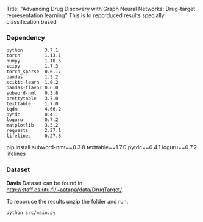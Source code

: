 Title: "Advancing Drug Discovery with Graph Neural Networks: Drug-target representation learning"
This is to reporduced results specially classification based
### Dependency

```
python        3.7.1
torch         1.13.1
numpy         1.18.5
scipy         1.7.3
torch_sparse  0.6.17
pandas        1.3.2
scikit-learn  1.0.2
pandas-flavor 0.6.0
subword-nmt   0.3.8
prettytable   3.7.0
texttable     1.7.0
tqdm          4.66.2
pytdc         0.4.1
loguru        0.7.2
matplotlib    3.5.2
requests      2.27.1
lifelines	  0.27.8
```

pip install subword-nmt==0.3.8 texttable==1.7.0 pytdc==0.4.1 loguru==0.7.2 lifelines

### Dataset

**Davis** Dataset can be found in http://staff.cs.utu.fi/~aatapa/data/DrugTarget/.

To reporuce the results unzip the folder and run:
```
python src/main.py
```
